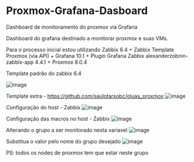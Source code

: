 # Proxmox-Grafana-Dasboard
Dashboard de monitoramento do proxmox via Grafana


Dashboard do grafana destinado a monitorar proxmox e suas VMs.

Para o processo inicial estou utilizando Zabbix 6.4 + Zabbix Template Proxmox (via API) + Grafana 10.1 + Plugin Grafana Zabbix alexanderzobnin-zabbix-app 4.4.1 + Proxmox 8.0.4

Template padrão do zabbix 6.4

![image](https://github.com/mariorpn/Proxmox-Grafana-Dasboard/assets/16324587/83c18efd-6058-40d8-b881-f3f0d9077a9b)

Template extra - https://github.com/saulotarsobc/oluas_proxmox
![image](https://github.com/mariorpn/Proxmox-Grafana-Dasboard/assets/16324587/fe69a024-f374-479b-8d76-97c2792da6ac)

Configuração do host - Zabbix
![image](https://github.com/mariorpn/Proxmox-Grafana-Dasboard/assets/16324587/08135913-a2f5-4af8-8abf-0ab2156f6330)

Configuração das macros no host - Zabbix
![image](https://github.com/mariorpn/Proxmox-Grafana-Dasboard/assets/16324587/3c875100-9475-4f08-b11d-b13be1cd64bc)

Alterando o grupo a ser monitorado nesta variavel
![image](https://github.com/mariorpn/Proxmox-Grafana-Dasboard/assets/16324587/c43e4368-bc00-4383-8bd8-3e6befdd447c)

Substitua o valor pelo nome do grupo desejado
![image](https://github.com/mariorpn/Proxmox-Grafana-Dasboard/assets/16324587/21b6748e-5e6e-4a30-8cbc-02e048c270c1)

PS: todos os nodes de proxmox tem que estar neste grupo
